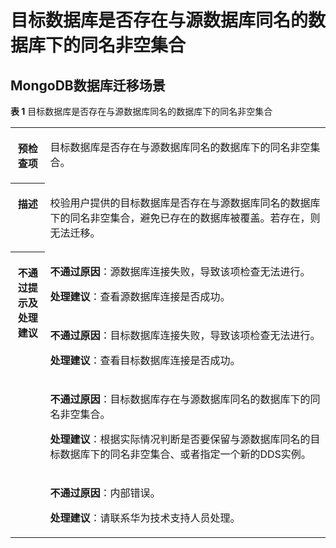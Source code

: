 # 目标数据库是否存在与源数据库同名的数据库下的同名非空集合<a name="drs_11_0043"></a>

## MongoDB数据库迁移场景<a name="section44628183348"></a>

**表 1**  目标数据库是否存在与源数据库同名的数据库下的同名非空集合

<a name="table18108192214474"></a>
<table><tbody><tr id="row19108192294711"><th class="firstcol" valign="top" width="11%" id="mcps1.2.3.1.1"><p id="p191087222477"><a name="p191087222477"></a><a name="p191087222477"></a><strong id="b13108162214473"><a name="b13108162214473"></a><a name="b13108162214473"></a>预检查项</strong></p>
</th>
<td class="cellrowborder" valign="top" width="89%" headers="mcps1.2.3.1.1 "><p id="p01081022104711"><a name="p01081022104711"></a><a name="p01081022104711"></a>目标数据库是否存在与源数据库同名的数据库下的<span class="keyword" id="keyword10961165684518"><a name="keyword10961165684518"></a><a name="keyword10961165684518"></a>同名非空集合</span>。</p>
</td>
</tr>
<tr id="row3108132254714"><th class="firstcol" valign="top" width="11%" id="mcps1.2.3.2.1"><p id="p1710810224473"><a name="p1710810224473"></a><a name="p1710810224473"></a><strong id="b510892211472"><a name="b510892211472"></a><a name="b510892211472"></a>描述</strong></p>
</th>
<td class="cellrowborder" valign="top" width="89%" headers="mcps1.2.3.2.1 "><p id="p15372705185323"><a name="p15372705185323"></a><a name="p15372705185323"></a>校验用户提供的目标数据库是否存在与源数据库同名的数据库下的同名非空集合，避免已存在的数据库被覆盖。若存在，则无法迁移。</p>
</td>
</tr>
<tr id="row212432224711"><th class="firstcol" rowspan="4" valign="top" width="11%" id="mcps1.2.3.3.1"><p id="p1412462211472"><a name="p1412462211472"></a><a name="p1412462211472"></a><strong id="b111246227470"><a name="b111246227470"></a><a name="b111246227470"></a>不通过提示及<strong id="b117671048113514"><a name="b117671048113514"></a><a name="b117671048113514"></a>处理建议</strong></strong></p>
</th>
<td class="cellrowborder" valign="top" width="89%" headers="mcps1.2.3.3.1 "><p id="p18705213564"><a name="p18705213564"></a><a name="p18705213564"></a><strong id="b16814162110612"><a name="b16814162110612"></a><a name="b16814162110612"></a>不通过原因</strong>：源数据库连接失败，导致该项检查无法进行。</p>
<p id="p7752512363"><a name="p7752512363"></a><a name="p7752512363"></a><strong id="b781383184011"><a name="b781383184011"></a><a name="b781383184011"></a>处理建议</strong>：查看源数据库连接是否成功。</p>
</td>
</tr>
<tr id="row129649259519"><td class="cellrowborder" valign="top" headers="mcps1.2.3.3.1 "><p id="p11964112511519"><a name="p11964112511519"></a><a name="p11964112511519"></a><strong id="b2033537163"><a name="b2033537163"></a><a name="b2033537163"></a>不通过原因</strong>：目标数据库连接失败，导致该项检查无法进行。</p>
<p id="p131526501453"><a name="p131526501453"></a><a name="p131526501453"></a><strong id="b050145984012"><a name="b050145984012"></a><a name="b050145984012"></a>处理建议</strong>：查看目标数据库连接是否成功。</p>
</td>
</tr>
<tr id="row63381928054"><td class="cellrowborder" valign="top" headers="mcps1.2.3.3.1 "><p id="p183381228256"><a name="p183381228256"></a><a name="p183381228256"></a><strong id="b1498716381464"><a name="b1498716381464"></a><a name="b1498716381464"></a>不通过原因</strong>：目标数据库存在与源数据库同名的数据库下的同名非空集合。</p>
<p id="p24392581751"><a name="p24392581751"></a><a name="p24392581751"></a><strong id="b19672315418"><a name="b19672315418"></a><a name="b19672315418"></a>处理建议</strong>：根据实际情况判断是否要保留与源数据库同名的目标数据库下的同名非空集合、或者指定一个新的DDS实例。</p>
</td>
</tr>
<tr id="row2012416221472"><td class="cellrowborder" valign="top" headers="mcps1.2.3.3.1 "><p id="p2331461466"><a name="p2331461466"></a><a name="p2331461466"></a><strong id="b14502154018615"><a name="b14502154018615"></a><a name="b14502154018615"></a>不通过原因</strong>：内部错误。</p>
<p id="p15111111012612"><a name="p15111111012612"></a><a name="p15111111012612"></a><strong id="b15891153114115"><a name="b15891153114115"></a><a name="b15891153114115"></a>处理建议</strong>：请联系华为技术支持人员处理。</p>
</td>
</tr>
</tbody>
</table>

